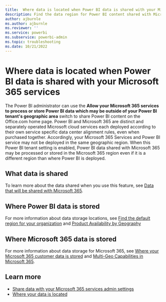 ```yaml
---
title:  Where data is located when Power BI data is shared with your Microsoft 365 services
description: Find the data region for Power BI content shared with Microsoft 365 and learn how that location is selected.
author: ajburnle
ms.author: ajburnle
ms.reviewer: ''
ms.service: powerbi
ms.subservice: powerbi-admin
ms.topic: troubleshooting
ms.date: 10/21/2022
---
```


# Where data is located when Power BI data is shared with your Microsoft 365 services

The Power BI administrator can use the **Allow your Microsoft 365 services to process or store Power BI data which may be outside of your Power BI tenant's geographic area** switch to share Power BI content on the Office.com home page. Power BI and Microsoft 365 are distinct and separately operated Microsoft cloud services each deployed according to their own service specific data center alignment rules, even when purchased together. Accordingly, your Microsoft 365 Services and Power BI service may not be deployed in the same geographic region. When this Power BI tenant setting is enabled, Power BI data shared with Microsoft 365 may be processed or stored in the Microsoft 365 region even if it is a different region than where Power BI is deployed.

## What data is shared

To learn more about the data shared when you use this feature, see [Data that will be shared with Microsoft 365](admin-share-power-bi-metadata-microsoft-365-services.md#data-that-will-be-shared-with-microsoft-365).

## Where Power BI data is stored

For more information about data storage locations, see [Find the default region for your organization](service-admin-where-is-my-tenant-located.md) and [Product Availability by Geography](https://powerplatform.microsoft.com/availability-reports/)

## Where Microsoft 365 data is stored
For more information about data storage for Microsoft 365, see [Where your Microsoft 365 customer data is stored](https://learn.microsoft.com/microsoft-365/enterprise/o365-data-locations) and [Multi-Geo Capabilities in Microsoft 365](https://www.microsoft.com/microsoft-365/business/multi-geo-capabilities).

## Learn more
- [Share data with your Microsoft 365 services admin settings](service-admin-portal-share-data-microsoft-365-services.md)
- [Where your data is located](https://www.microsoft.com/trust-center/privacy/data-location?rtc=1)